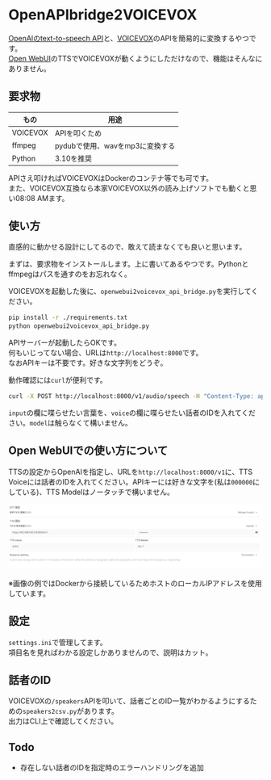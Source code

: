 # OpenAPIbridge2VOICEVOX

[OpenAIのtext-to-speech API](https://platform.openai.com/docs/guides/text-to-speech)と、[VOICEVOX](https://github.com/VOICEVOX)のAPIを簡易的に変換するやつです。  
[Open WebUI](https://github.com/open-webui)のTTSでVOICEVOXが動くようにしただけなので、機能はそんなにありません。

## 要求物

|もの|用途|
|--|--|
|VOICEVOX|APIを叩くため|
|ffmpeg|pydubで使用、wavをmp3に変換する|
|Python|3.10を推奨|

APIさえ叩ければVOICEVOXはDockerのコンテナ等でも可です。  
また、VOICEVOX互換なら本家VOICEVOX以外の読み上げソフトでも動くと思い08:08 AMます。

## 使い方

直感的に動かせる設計にしてるので、敢えて読まなくても良いと思います。  

まずは、要求物をインストールします。上に書いてあるやつです。Pythonとffmpegはパスを通すのをお忘れなく。

VOICEVOXを起動した後に、`openwebui2voicevox_api_bridge.py`を実行してください。

```sh
pip install -r ./requirements.txt
python openwebui2voicevox_api_bridge.py
```

APIサーバーが起動したらOKです。  
何もいじってない場合、URLは`http://localhost:8000`です。  
なおAPIキーは不要です。好きな文字列をどうぞ。  
  
動作確認には`curl`が便利です。

```sh
curl -X POST http://localhost:8000/v1/audio/speech -H "Content-Type: application/json" -d '{ "input": "こんにちは。", "voice": "0", "model":"echo" }' --output "output.mp3"
```

`input`の欄に喋らせたい言葉を、`voice`の欄に喋らせたい話者のIDを入れてください。`model`は触らなくて構いません。

## Open WebUIでの使い方について

TTSの設定からOpenAIを指定し、URLを`http://localhost:8000/v1`に、TTS Voiceには話者のIDを入れてください。APIキーには好きな文字を(私は`000000`にしている)、TTS Modelはノータッチで構いません。

![image.png](./screenshot/image.png)

※画像の例ではDockerから接続しているためホストのローカルIPアドレスを使用しています。

## 設定

`settings.ini`で管理してます。  
項目名を見ればわかる設定しかありませんので、説明はカット。

## 話者のID

VOICEVOXの`/speakers`APIを叩いて、話者ごとのID一覧がわかるようにするための`speakers2csv.py`があります。  
出力はCLI上で確認してください。

## Todo

- 存在しない話者のIDを指定時のエラーハンドリングを追加
